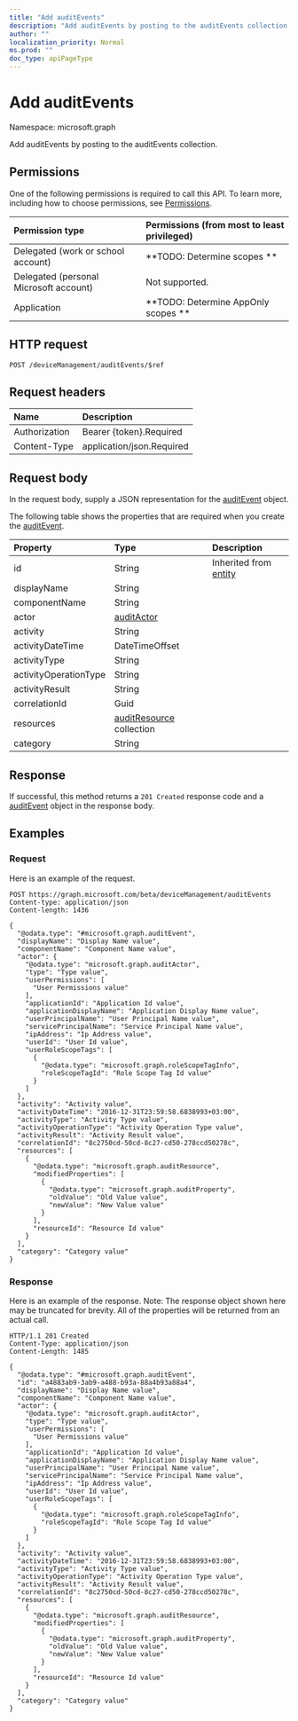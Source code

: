 ```yaml
---
title: "Add auditEvents"
description: "Add auditEvents by posting to the auditEvents collection."
author: ""
localization_priority: Normal
ms.prod: ""
doc_type: apiPageType
---
```


# Add auditEvents

Namespace: microsoft.graph

Add auditEvents by posting to the auditEvents collection.

## Permissions
One of the following permissions is required to call this API. To learn more, including how to choose permissions, see [Permissions](/concepts/permissions-reference.md).

|Permission type|Permissions (from most to least privileged)|
|:---|:---|
|Delegated (work or school account)|**TODO: Determine scopes **|
|Delegated (personal Microsoft account)|Not supported.|
|Application|**TODO: Determine AppOnly scopes **|

## HTTP request
<!-- {
  "blockType": "ignored"
}
-->
``` http
POST /deviceManagement/auditEvents/$ref
```

## Request headers
|Name|Description|
|:---|:---|
|Authorization|Bearer {token}.Required|
|Content-Type|application/json.Required|

## Request body
In the request body, supply a JSON representation for the [auditEvent](../resources/auditevent.md) object.

The following table shows the properties that are required when you create the [auditEvent](../resources/auditevent.md).

|Property|Type|Description|
|:---|:---|:---|
|id|String| Inherited from [entity](../resources/entity.md)|
|displayName|String||
|componentName|String||
|actor|[auditActor](../resources/auditactor.md)||
|activity|String||
|activityDateTime|DateTimeOffset||
|activityType|String||
|activityOperationType|String||
|activityResult|String||
|correlationId|Guid||
|resources|[auditResource](../resources/auditresource.md) collection||
|category|String||



## Response
If successful, this method returns a `201 Created` response code and a [auditEvent](../resources/auditevent.md) object in the response body.

## Examples

### Request
Here is an example of the request.
<!-- {
  "blockType": "request",
  "name": "create_auditevent_from_"
}
-->
``` http
POST https://graph.microsoft.com/beta/deviceManagement/auditEvents
Content-type: application/json
Content-length: 1436

{
  "@odata.type": "#microsoft.graph.auditEvent",
  "displayName": "Display Name value",
  "componentName": "Component Name value",
  "actor": {
    "@odata.type": "microsoft.graph.auditActor",
    "type": "Type value",
    "userPermissions": [
      "User Permissions value"
    ],
    "applicationId": "Application Id value",
    "applicationDisplayName": "Application Display Name value",
    "userPrincipalName": "User Principal Name value",
    "servicePrincipalName": "Service Principal Name value",
    "ipAddress": "Ip Address value",
    "userId": "User Id value",
    "userRoleScopeTags": [
      {
        "@odata.type": "microsoft.graph.roleScopeTagInfo",
        "roleScopeTagId": "Role Scope Tag Id value"
      }
    ]
  },
  "activity": "Activity value",
  "activityDateTime": "2016-12-31T23:59:58.6838993+03:00",
  "activityType": "Activity Type value",
  "activityOperationType": "Activity Operation Type value",
  "activityResult": "Activity Result value",
  "correlationId": "8c2750cd-50cd-8c27-cd50-278ccd50278c",
  "resources": [
    {
      "@odata.type": "microsoft.graph.auditResource",
      "modifiedProperties": [
        {
          "@odata.type": "microsoft.graph.auditProperty",
          "oldValue": "Old Value value",
          "newValue": "New Value value"
        }
      ],
      "resourceId": "Resource Id value"
    }
  ],
  "category": "Category value"
}
```

### Response
Here is an example of the response. Note: The response object shown here may be truncated for brevity. All of the properties will be returned from an actual call.
<!-- {
  "blockType": "response",
  "truncated": true,
  "@odata.type": "microsoft.graph.auditevent"
}
-->
``` http
HTTP/1.1 201 Created
Content-Type: application/json
Content-Length: 1485

{
  "@odata.type": "#microsoft.graph.auditEvent",
  "id": "a4883ab9-3ab9-a488-b93a-88a4b93a88a4",
  "displayName": "Display Name value",
  "componentName": "Component Name value",
  "actor": {
    "@odata.type": "microsoft.graph.auditActor",
    "type": "Type value",
    "userPermissions": [
      "User Permissions value"
    ],
    "applicationId": "Application Id value",
    "applicationDisplayName": "Application Display Name value",
    "userPrincipalName": "User Principal Name value",
    "servicePrincipalName": "Service Principal Name value",
    "ipAddress": "Ip Address value",
    "userId": "User Id value",
    "userRoleScopeTags": [
      {
        "@odata.type": "microsoft.graph.roleScopeTagInfo",
        "roleScopeTagId": "Role Scope Tag Id value"
      }
    ]
  },
  "activity": "Activity value",
  "activityDateTime": "2016-12-31T23:59:58.6838993+03:00",
  "activityType": "Activity Type value",
  "activityOperationType": "Activity Operation Type value",
  "activityResult": "Activity Result value",
  "correlationId": "8c2750cd-50cd-8c27-cd50-278ccd50278c",
  "resources": [
    {
      "@odata.type": "microsoft.graph.auditResource",
      "modifiedProperties": [
        {
          "@odata.type": "microsoft.graph.auditProperty",
          "oldValue": "Old Value value",
          "newValue": "New Value value"
        }
      ],
      "resourceId": "Resource Id value"
    }
  ],
  "category": "Category value"
}
```

